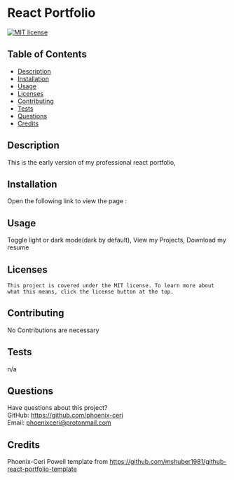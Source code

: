 # React Portfolio

  [![MIT license](https://img.shields.io/badge/License-MIT-blue.svg)](https://lbesson.mit-license.org/)

  ## Table of Contents
  * [Description](#description)
  * [Installation](#installation)
  * [Usage](#usage)
  * [Licenses](#licenses)
  * [Contributing](#contributing)
  * [Tests](#tests)
  * [Questions](#questions)
  * [Credits](#credits)

  ## Description
  This is the early version of my professional react portfolio,

  ## Installation
  Open the following link to view the page :

  ## Usage
  Toggle light or dark mode(dark by default), View my Projects, Download my resume

  ## Licenses
    This project is covered under the MIT license. To learn more about what this means, click the license button at the top.

  ## Contributing
  No Contributions are necessary

  ## Tests
  n/a

  ## Questions
  Have questions about this project?  
  GitHub: https://github.com/phoenix-ceri  
  Email: phoenixceri@protonmail.com

  ## Credits
  Phoenix-Ceri Powell
template from https://github.com/mshuber1981/github-react-portfolio-template 